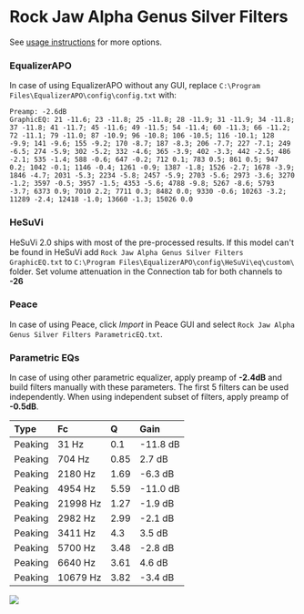 # Rock Jaw Alpha Genus Silver Filters
See [usage instructions](https://github.com/jaakkopasanen/AutoEq#usage) for more options.

### EqualizerAPO
In case of using EqualizerAPO without any GUI, replace `C:\Program Files\EqualizerAPO\config\config.txt`
with:
```
Preamp: -2.6dB
GraphicEQ: 21 -11.6; 23 -11.8; 25 -11.8; 28 -11.9; 31 -11.9; 34 -11.8; 37 -11.8; 41 -11.7; 45 -11.6; 49 -11.5; 54 -11.4; 60 -11.3; 66 -11.2; 72 -11.1; 79 -11.0; 87 -10.9; 96 -10.8; 106 -10.5; 116 -10.1; 128 -9.9; 141 -9.6; 155 -9.2; 170 -8.7; 187 -8.3; 206 -7.7; 227 -7.1; 249 -6.5; 274 -5.9; 302 -5.2; 332 -4.6; 365 -3.9; 402 -3.3; 442 -2.5; 486 -2.1; 535 -1.4; 588 -0.6; 647 -0.2; 712 0.1; 783 0.5; 861 0.5; 947 0.2; 1042 -0.1; 1146 -0.4; 1261 -0.9; 1387 -1.8; 1526 -2.7; 1678 -3.9; 1846 -4.7; 2031 -5.3; 2234 -5.8; 2457 -5.9; 2703 -5.6; 2973 -3.6; 3270 -1.2; 3597 -0.5; 3957 -1.5; 4353 -5.6; 4788 -9.8; 5267 -8.6; 5793 -3.7; 6373 0.9; 7010 2.2; 7711 0.3; 8482 0.0; 9330 -0.6; 10263 -3.2; 11289 -2.4; 12418 -1.0; 13660 -1.3; 15026 0.0
```

### HeSuVi
HeSuVi 2.0 ships with most of the pre-processed results. If this model can't be found in HeSuVi add
`Rock Jaw Alpha Genus Silver Filters GraphicEQ.txt` to `C:\Program Files\EqualizerAPO\config\HeSuVi\eq\custom\` folder.
Set volume attenuation in the Connection tab for both channels to **-26**

### Peace
In case of using Peace, click *Import* in Peace GUI and select `Rock Jaw Alpha Genus Silver Filters ParametricEQ.txt`.

### Parametric EQs
In case of using other parametric equalizer, apply preamp of **-2.4dB** and build filters manually
with these parameters. The first 5 filters can be used independently.
When using independent subset of filters, apply preamp of **-0.5dB**.

| Type    | Fc       |    Q | Gain     |
|:--------|:---------|:-----|:---------|
| Peaking | 31 Hz    | 0.1  | -11.8 dB |
| Peaking | 704 Hz   | 0.85 | 2.7 dB   |
| Peaking | 2180 Hz  | 1.69 | -6.3 dB  |
| Peaking | 4954 Hz  | 5.59 | -11.0 dB |
| Peaking | 21998 Hz | 1.27 | -1.9 dB  |
| Peaking | 2982 Hz  | 2.99 | -2.1 dB  |
| Peaking | 3411 Hz  | 4.3  | 3.5 dB   |
| Peaking | 5700 Hz  | 3.48 | -2.8 dB  |
| Peaking | 6640 Hz  | 3.61 | 4.6 dB   |
| Peaking | 10679 Hz | 3.82 | -3.4 dB  |

![](https://raw.githubusercontent.com/jaakkopasanen/AutoEq/master/results/innerfidelity/sbaf-serious/Rock%20Jaw%20Alpha%20Genus%20Silver%20Filters/Rock%20Jaw%20Alpha%20Genus%20Silver%20Filters.png)